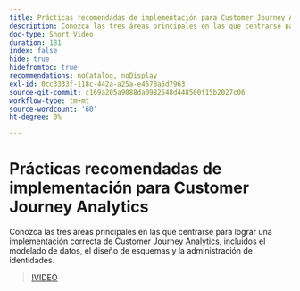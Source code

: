 ```yaml
---
title: Prácticas recomendadas de implementación para Customer Journey Analytics
description: Conozca las tres áreas principales en las que centrarse para lograr una implementación correcta de Customer Journey Analytics, incluidos el modelado de datos, el diseño de esquemas y la administración de identidades.
doc-type: Short Video
duration: 181
index: false
hide: true
hidefromtoc: true
recommendations: noCatalog, noDisplay
exl-id: 0cc3333f-118c-442a-a25a-e4578a5d7963
source-git-commit: c169a205a9088da0982548d448500f15b2027c06
workflow-type: tm+mt
source-wordcount: '60'
ht-degree: 0%

---
```


# Prácticas recomendadas de implementación para Customer Journey Analytics

Conozca las tres áreas principales en las que centrarse para lograr una implementación correcta de Customer Journey Analytics, incluidos el modelado de datos, el diseño de esquemas y la administración de identidades.

<!-- 62_S655_3442541_180_implementation-best-practices-for-customer-journey-analytics -->
>[!VIDEO](https://video.tv.adobe.com/v/3460256/?learn=on&enablevpops=true&captions=spa)
